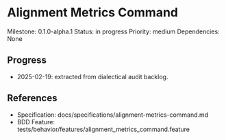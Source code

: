 # Alignment Metrics Command
Milestone: 0.1.0-alpha.1
Status: in progress
Priority: medium
Dependencies: None

## Progress
- 2025-02-19: extracted from dialectical audit backlog.

## References
- Specification: docs/specifications/alignment-metrics-command.md
- BDD Feature: tests/behavior/features/alignment_metrics_command.feature
